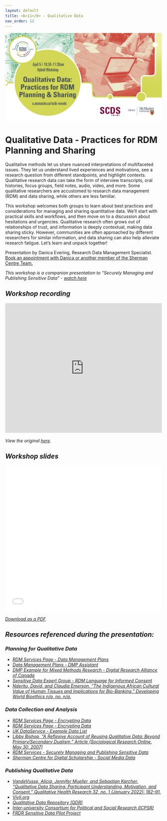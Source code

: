 ```yaml
---
layout: default
title: <b>11</b> - Qualitative Data
nav_order: 12
---
```


<img alt="Qualitative Data webinar advert graphic" style="border-width:0" src="https://github.com/scds/intro-rdm/raw/main/assets/img/qualitative.png">

# Qualitative Data - Practices for RDM Planning and Sharing

Qualitative methods let us share nuanced interpretations of multifaceted issues. They let us understand lived experiences and motivations, see a research question from different standpoints, and highlight contexts. Qualitative research data can take the form of interview transcripts, oral histories, focus groups, field notes, audio, video, and more. Some qualitative researchers are accustomed to research data management (RDM) and data sharing, while others are less familiar.

This workshop welcomes both groups to learn about best practices and considerations for managing and sharing quantitative data. We’ll start with practical skills and workflows, and then move on to a discussion about hesitations and urgencies. Qualitative research often grows out of relationships of trust, and information is deeply contextual, making data sharing sticky. However, communities are often approached by different researchers for similar information, and data sharing can also help alleviate research fatigue. Let’s learn and unpack together!

Presentation by Danica Evering, Research Data Management Specialist.
[Book an appointment with Danica or another member of the Sherman Centre Team.](https://libcal.mcmaster.ca/appointments/)

<i>This workshop is a companion presentation to “Securely Managing and Publishing Sensitive Data” - [watch here](https://scds.github.io/intro-rdm/sensitive.html)

## Workshop recording

<iframe height="416" width="100%" allowfullscreen frameborder=0 src="https://echo360.ca/media/06cbb935-5e80-4f3e-9d90-e9d0068c840b/public"></iframe>

View the original [here](https://echo360.ca/media/06cbb935-5e80-4f3e-9d90-e9d0068c840b/public).

## Workshop slides

<embed src="assets/docs/2023-04-05_Qualitative_Slides.pdf" style="border:none;" width="100%" height="466px">

[Download as a PDF](https://github.com/scds/intro-rdm/raw/main/assets/docs/2023-04-05_Qualitative_Slides.pdf)

## Resources referenced during the presentation:

### Planning for Qualitative Data
* [RDM Services Page - Data Management Plans](https://rdm.mcmaster.ca/plan/)
* [Data Management Plans - DMP Assistant](https://assistant.portagenetwork.ca/)
* [DMP Example for Mixed Methods Research - Digital Research Alliance of Canada](https://alliancecan.ca/en/services/research-data-management/learning-and-training/training-resources)
* [Sensitive Data Expert Group - RDM Language for Informed Consent](https://doi.org/10.5281/zenodo.4107178)
* [Nderitu, David, and Claudia Emerson. “The Indigenous African Cultural Value of Human Tissues and Implications for Bio-Banking.” Developing World Bioethics n/a, no. n/a.](https://doi.org/10.1111/dewb.12390)

### Data Collection and Analysis
* [RDM Services Page - Encrypting Data](https://rdm.mcmaster.ca/secure#tab-encryption)
* [RDM Services Page - Encrypting Data](https://rdm.mcmaster.ca/store#tab-backup-strategies)
* [UK DataService - Example Data List](https://ukdataservice.ac.uk/learning-hub/research-data-management/document-your-data/data-level/data-documentation-qualitative-data/)
* [Libby Bishop, “A Reflexive Account of Reusing Qualitative Data: Beyond Primary/Secondary Dualism,” Article (Sociological Research Online, May 30, 2007)](https://www.socresonline.org.uk/12/3/2.html) 
* [RDM Services - Securely Managing and Publishing Sensitive Data](https://scds.github.io/intro-rdm/sensitive.html)
* [Sherman Centre for Digital Scholarship - Social Media Data](https://scds.ca/searchable-online-learning/)

### Publishing Qualitative Data
* [VandeVusse, Alicia, Jennifer Mueller, and Sebastian Karcher. “Qualitative Data Sharing: Participant Understanding, Motivation, and Consent.” Qualitative Health Research 32, no. 1 (January 2022): 182–91.](https://doi.org/10.1177/10497323211054058)
* [Vivli.org](https://vivli.org/)
* [Qualitative Data Repository (QDR)](https://qdr.syr.edu/)
* [Inter-university Consortium for Political and Social Research (ICPSR)](https://icpsr.umich.edu/)
* [FRDR Sensitive Data Pilot Project](rdm@mcmaster.ca)
